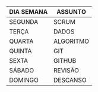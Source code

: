 | DIA SEMANA | ASSUNTO   |
| :--------- | --------- |
| SEGUNDA    | SCRUM     |
| TERÇA      | DADOS     |
| QUARTA     | ALGORITMO |
| QUINTA     | GIT       |
| SEXTA      | GITHUB    |
| SÁBADO     | REVISÃO   |
| DOMINGO    | DESCANSO  |
